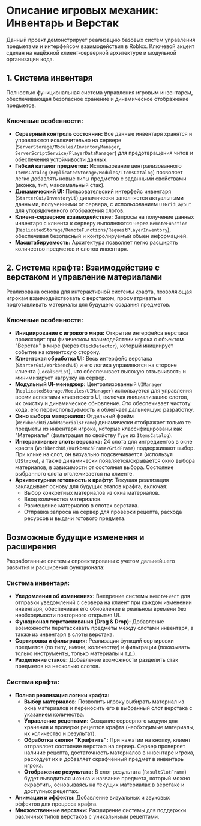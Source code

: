 # Описание игровых механик: Инвентарь и Верстак

Данный проект демонстрирует реализацию базовых систем управления предметами и интерфейсом взаимодействия в Roblox. Ключевой акцент сделан на надёжной клиент-серверной архитектуре и модульной организации кода.

## 1. Система инвентаря

Полностью функциональная система управления игровым инвентарем, обеспечивающая безопасное хранение и динамическое отображение предметов.

### Ключевые особенности:
- **Серверный контроль состояния:** Все данные инвентаря хранятся и управляются исключительно на сервере (`ServerStorage/Modules/InventoryManager`, `ServerScriptService/PlayerDataManager`) для предотвращения читов и обеспечения устойчивости данных.
- **Гибкий каталог предметов:** Использование централизованного `ItemsCatalog` (`ReplicatedStorage/Modules/ItemsCatalog`) позволяет легко добавлять новые типы предметов с заданными свойствами (иконка, тип, максимальный стак).
- **Динамический UI:** Пользовательский интерфейс инвентаря (`StarterGui/InventoryUi`) динамически заполняется актуальными данными, полученными от сервера, с использованием `UIGridLayout` для упорядоченного отображения слотов.
- **Клиент-серверное взаимодействие:** Запросы на получение данных инвентаря с клиента к серверу выполняются через `RemoteFunction` (`ReplicatedStorage/RemoteFunctions/RequestPlayerInventory`), обеспечивая безопасный и контролируемый обмен информацией.
- **Масштабируемость:** Архитектура позволяет легко расширять количество предметов и слотов инвентаря.

## 2. Система крафта: Взаимодействие с верстаком и управление материалами

Реализована основа для интерактивной системы крафта, позволяющая игрокам взаимодействовать с верстаком, просматривать и подготавливать материалы для будущего создания предметов.

### Ключевые особенности:
- **Инициирование с игрового мира:** Открытие интерфейса верстака происходит при физическом взаимодействии игрока с объектом "Верстак" в мире (через `ClickDetector`), который инициирует событие на клиентскую сторону.
- **Клиентская обработка UI:** Весь интерфейс верстака (`StarterGui/WorkbenchUi`) и его логика управляются на стороне клиента (`LocalScript`), что обеспечивает высокую отзывчивость и минимизирует нагрузку на сервер.
- **Модульный UI-менеджер:** Централизованный `UIManager` (`ReplicatedStorage/Modules/UIManager`) используется для управления всеми аспектами клиентского UI, включая инициализацию слотов, их очистку и динамическое обновление. Это обеспечивает чистоту кода, его переиспользуемость и облегчает дальнейшую разработку.
- **Окно выбора материалов:** Отдельный фрейм (`WorkbenchUi/AddMaterialsFrame`) динамически отображает только те предметы из инвентаря игрока, которые классифицированы как "Материалы" (фильтрация по свойству `Type` из `ItemsCatalog`).
- **Интерактивные слоты верстака:** 24 слота для ингредиентов в окне крафта (`WorkbenchUi/WorkbenchFrame/GridFrame`) поддерживают выбор. При клике на слот, он визуально подсвечивается (используя `UIStroke`), а также динамически появляется/скрывается окно выбора материалов, в зависимости от состояния выбора. Состояние выбранного слота отслеживается на клиенте.
- **Архитектурная готовность к крафту:** Текущая реализация закладывает основу для будущих этапов крафта, включая:
    - Выбор конкретных материалов из окна материалов.
    - Ввод количества материалов.
    - Размещение материалов в слотах верстака.
    - Отправка запроса на сервер для проверки рецепта, расхода ресурсов и выдачи готового предмета.
## Возможные будущие изменения и расширения

Разработанные системы спроектированы с учетом дальнейшего развития и расширения функционала:

### Система инвентаря:
- **Уведомления об изменениях:** Внедрение системы `RemoteEvent` для отправки уведомлений с сервера на клиент при каждом изменении инвентаря, обеспечивая его обновление в реальном времени без необходимости повторного открытия UI.
- **Функционал перетаскивания (Drag & Drop):** Добавление возможности перетаскивать предметы между слотами инвентаря, а также из инвентаря в слоты верстака.
- **Сортировка и фильтрация:** Реализация функций сортировки предметов (по типу, имени, количеству) и фильтрации (показывать только инструменты, только материалы и т.д.).
- **Разделение стаков:** Добавление возможности разделить стак предметов на несколько слотов.

### Система крафта:
- **Полная реализация логики крафта:**
    - **Выбор материалов:** Позволить игроку выбирать материал из окна материалов и переносить его в выбранный слот верстака с указанием количества.
    - **Управление рецептами:** Создание серверного модуля для хранения и проверки рецептов крафта (необходимые материалы, их количество и результат).
    - **Обработка кнопки "Крафтить":** При нажатии на кнопку, клиент отправляет состояние верстака на сервер. Сервер проверяет наличие рецепта, достаточность материалов в инвентаре игрока, расходует их и добавляет скрафченный предмет в инвентарь игрока.
    - **Отображение результата:** В слот результата (`ResultSlotFrame`) будет выводиться иконка и название предмета, который можно скрафтить, основываясь на текущих материалах в верстаке и доступных рецептах.
- **Анимации и эффекты:** Добавление визуальных и звуковых эффектов для процесса крафта.
- **Множественные верстаки:** Расширение системы для поддержки различных типов верстаков с уникальными рецептами.    